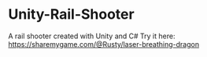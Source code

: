 # Unity-Rail-Shooter
A rail shooter created with Unity and C#
Try it here: https://sharemygame.com/@Rusty/laser-breathing-dragon
